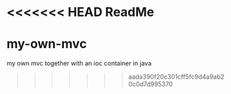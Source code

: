 <<<<<<< HEAD
ReadMe
=======
my-own-mvc
==========

my own mvc together with an ioc container in java
>>>>>>> aada390f20c301cff5fc9d4a9ab20c0d7d995370
